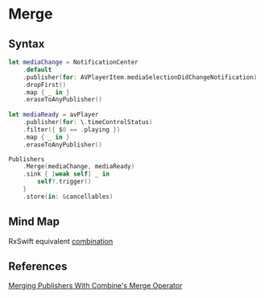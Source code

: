 
# Merge

## Syntax

```swift
let mediaChange = NotificationCenter
    .default
    .publisher(for: AVPlayerItem.mediaSelectionDidChangeNotification)
    .dropFirst()
    .map { _ in }
    .eraseToAnyPublisher()
        
let mediaReady = avPlayer
	.publisher(for: \.timeControlStatus)
	.filter({ $0 == .playing })
	.map { _ in }
	.eraseToAnyPublisher()

Publishers
	.Merge(mediaChange, mediaReady)
	.sink { [weak self] _ in
		self?.trigger()
	}
	.store(in: &cancellables)

```

## Mind Map

RxSwift equivalent [combination](combination.md)

## References

[Merging Publishers With Combine's Merge Operator](https://cocoacasts.com/combine-essentials-merging-publishers-with-combine-merge-operator)

